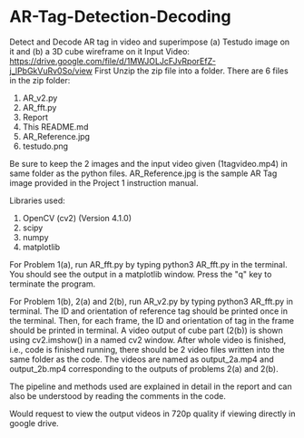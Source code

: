 # AR-Tag-Detection-Decoding
Detect and Decode AR tag in video and superimpose (a) Testudo image on it and (b) a 3D cube wireframe on it
Input Video: https://drive.google.com/file/d/1MWJOLJcFJvRporEfZ-j_lPbGkVuRv0So/view
First Unzip the zip file into a folder.
There are 6 files in the zip folder:
1) AR_v2.py
2) AR_fft.py 
3) Report
4) This README.md
5) AR_Reference.jpg
6) testudo.png

Be sure to keep the 2 images and the input video given (1tagvideo.mp4) in same folder as the python files. AR_Reference.jpg is the sample AR Tag image provided in the Project 1 instruction manual.

Libraries used:
1) OpenCV (cv2) (Version 4.1.0)
2) scipy
3) numpy
4) matplotlib

For Problem 1(a), run AR_fft.py by typing python3 AR_fft.py in the terminal. You should see the output in a matplotlib window. Press the "q" key to terminate the program.

For Problem 1(b), 2(a) and 2(b), run AR_v2.py by typing python3 AR_fft.py in terminal. The ID and orientation of reference tag should be printed once in the terminal. Then, for each frame, the ID and orientation of tag in the frame should be printed in terminal. A video output of cube part (2(b)) is shown using cv2.imshow() in a named cv2 window. After whole video is finished, i.e., code is finished running, there should be 2 video files written into the same folder as the code. The videos are named as output_2a.mp4 and output_2b.mp4 corresponding to the outputs of problems 2(a) and 2(b). 

The pipeline and methods used are explained in detail in the report and can also be understood by reading the comments in the code.

Would request to view the output videos in 720p quality if viewing directly in google drive.

